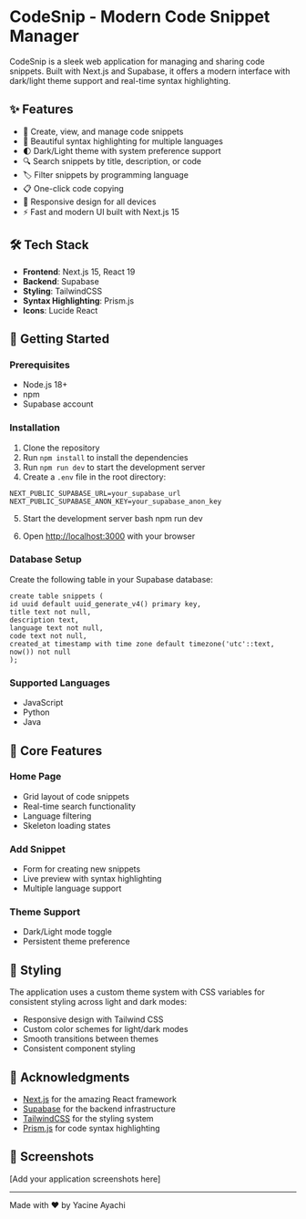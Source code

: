 # CodeSnip - Modern Code Snippet Manager

CodeSnip is a sleek web application for managing and sharing code snippets. Built with Next.js and Supabase, it offers a modern interface with dark/light theme support and real-time syntax highlighting.

## ✨ Features

- 📝 Create, view, and manage code snippets
- 🎨 Beautiful syntax highlighting for multiple languages
- 🌓 Dark/Light theme with system preference support
- 🔍 Search snippets by title, description, or code
- 🏷️ Filter snippets by programming language
- 📋 One-click code copying
- 💨 Responsive design for all devices
- ⚡ Fast and modern UI built with Next.js 15

## 🛠️ Tech Stack

- **Frontend**: Next.js 15, React 19
- **Backend**: Supabase
- **Styling**: TailwindCSS
- **Syntax Highlighting**: Prism.js
- **Icons**: Lucide React

## 🚀 Getting Started

### Prerequisites

- Node.js 18+
- npm
- Supabase account

### Installation

1. Clone the repository
2. Run `npm install` to install the dependencies
3. Run `npm run dev` to start the development server
4. Create a `.env` file in the root directory:

```
NEXT_PUBLIC_SUPABASE_URL=your_supabase_url
NEXT_PUBLIC_SUPABASE_ANON_KEY=your_supabase_anon_key
```

5. Start the development server
   bash
   npm run dev

6. Open [http://localhost:3000](http://localhost:3000) with your browser

### Database Setup

Create the following table in your Supabase database:

```
create table snippets (
id uuid default uuid_generate_v4() primary key,
title text not null,
description text,
language text not null,
code text not null,
created_at timestamp with time zone default timezone('utc'::text, now()) not null
);
```

### Supported Languages

- JavaScript
- Python
- Java

## 🎯 Core Features

### Home Page

- Grid layout of code snippets
- Real-time search functionality
- Language filtering
- Skeleton loading states

### Add Snippet

- Form for creating new snippets
- Live preview with syntax highlighting
- Multiple language support

### Theme Support

- Dark/Light mode toggle
- Persistent theme preference

## 🎨 Styling

The application uses a custom theme system with CSS variables for consistent styling across light and dark modes:

- Responsive design with Tailwind CSS
- Custom color schemes for light/dark modes
- Smooth transitions between themes
- Consistent component styling

## 🙏 Acknowledgments

- [Next.js](https://nextjs.org/) for the amazing React framework
- [Supabase](https://supabase.com/) for the backend infrastructure
- [TailwindCSS](https://tailwindcss.com/) for the styling system
- [Prism.js](https://prismjs.com/) for code syntax highlighting

## 📸 Screenshots

[Add your application screenshots here]

---

Made with ❤️ by Yacine Ayachi
